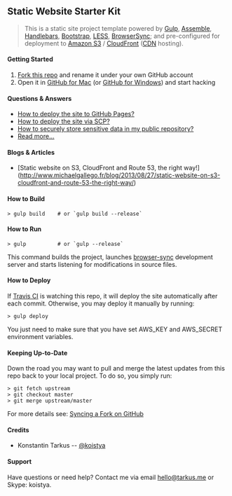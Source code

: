 ## Static Website Starter Kit

> This is a static site project template powered by [Gulp](http://gulpjs.com/),
> [Assemble](http://assemble.io/), [Handlebars](http://handlebarsjs.com/),
> [Bootstrap](http://getbootstrap.com/), [LESS](http://lesscss.org/),
> [BrowserSync](http://www.browsersync.io); and pre-configured for deployment to
> [Amazon S3](http://aws.amazon.com/s3/) / [CloudFront](http://aws.amazon.com/cloudfront/)
> ([CDN](http://en.wikipedia.org/wiki/Content_delivery_network) hosting).

#### Getting Started

 1. [Fork this repo](https://github.com/kriasoft/static-site-starter/fork) and
    rename it under your own GitHub account
 2. Open it in [GitHub for Mac](https://mac.github.com/)
    (or [GitHub for Windows](https://windows.github.com/)) and start hacking

#### Questions & Answers

* [How to deploy the site to GitHub Pages?](./docs/faq.md#how-to-deploy-the-site-to-github-pages)
* [How to deploy the site via SCP?](./docs/faq.md#how-to-deploy-the-site-via-scp)
* [How to securely store sensitive data in my public repository?](./docs/faq.md#how-to-securely-store-sensitive-data-in-my-public-repo)
* [Read more...](./docs/faq.md)

#### Blogs & Articles

 - [Static website on S3, CloudFront and Route 53, the right way!]
   (http://www.michaelgallego.fr/blog/2013/08/27/static-website-on-s3-cloudfront-and-route-53-the-right-way/)

#### How to Build

```
> gulp build    # or `gulp build --release`
```

#### How to Run

```
> gulp          # or `gulp --release`
```

This command builds the project, launches [browser-sync](http://www.browsersync.io)
development server and starts listening for modifications in source files.

#### How to Deploy

If [Travis CI](https://travis-ci.org/) is watching this repo, it will deploy
the site automatically after each commit. Otherwise, you may deploy it manually
by running:

```
> gulp deploy
```

You just need to make sure that you have set AWS_KEY and AWS_SECRET environment
variables.

#### Keeping Up-to-Date

Down the road you may want to pull and merge the latest updates from this repo
back to your local project. To do so, you simply run:

```
> git fetch upstream
> git checkout master
> git merge upstream/master
```

For more details see: [Syncing a Fork on GitHub](https://help.github.com/articles/syncing-a-fork)

#### Credits

 - Konstantin Tarkus -- [@koistya](https://twitter.com/koistya)

#### Support

Have questions or need help? Contact me via email [hello@tarkus.me](mailto:hello@tarkus.me)
or Skype: koistya.